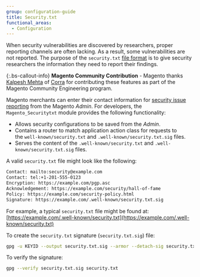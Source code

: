 ```yaml
---
group: configuration-guide
title: Security.txt
functional_areas:
  - Configuration
---
```


When security vulnerabilities are discovered by researchers, proper reporting channels are often lacking. As a result, some vulnerabilities are not reported. The purpose of the `security.txt` [file format](https://tools.ietf.org/html/draft-foudil-securitytxt-09) is to give security researchers the information they need to report their findings.

{:.bs-callout-info}
**Magento Community Contribution** - Magento thanks [Kalpesh Mehta](http://ka.lpe.sh) of [Corra](https://partners.magento.com/portal/details/partner/id/70) for contributing these features as part of the Magento Community Engineering program.

Magento merchants can enter their contact information for [security issue reporting](https://docs.magento.com/user-guide/stores/security-issue-reporting.html) from the Magento _Admin_. For developers, the `Magento_Securitytxt` module provides the following functionality:

-  Allows security configurations to be saved from the _Admin_.
-  Contains a router to match application action class for requests to the `well-known/security.txt` and `.well-known/security.txt.sig` files.
-  Serves the content of the `.well-known/security.txt` and `.well-known/security.txt.sig` files.

A valid `security.txt` file might look like the following:

 ```bash
Contact: mailto:security@example.com
Contact: tel:+1-201-555-0123
Encryption: https://example.com/pgp.asc
Acknowledgement: https://example.com/security/hall-of-fame
Policy: https://example.com/security-policy.html
Signature: https://example.com/.well-known/security.txt.sig
```

For example, a typical `security.txt` file might be found at:
[https://example.com/.well-known/security.txt](https://example.com/.well-known/security.txt)

To create the `security.txt` signature (`security.txt.sig`) file:

```bash
gpg -u KEYID --output security.txt.sig --armor --detach-sig security.txt
```

To verify the signature:

```bash
gpg --verify security.txt.sig security.txt
```
